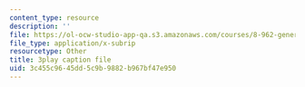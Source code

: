 ```yaml
---
content_type: resource
description: ''
file: https://ol-ocw-studio-app-qa.s3.amazonaws.com/courses/8-962-general-relativity-spring-2020/3c455c9645dd5c9b9882b967bf47e950_6MssatXXAzc.vtt
file_type: application/x-subrip
resourcetype: Other
title: 3play caption file
uid: 3c455c96-45dd-5c9b-9882-b967bf47e950
---
```

